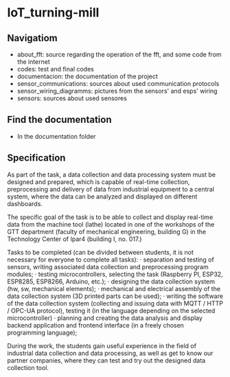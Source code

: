 # IoT_turning-mill

## Navigatiom
  - about_fft: source regarding the operation of the fft, and some code from the internet
  - codes: test and final codes
  - documentacion: the documentation of the project
  - sensor_communications: sources about used communication protocols
  - sensor_wiring_diagramms: pictures from the sensors' and esps' wiring
  - sensors: sources about used sensores
 
## Find the documentation
  - In the documentation folder

## Specification

As part of the task, a data collection and data processing system must be designed and prepared, which is capable of real-time collection, preprocessing and delivery of data from industrial equipment to a central system, where the data can be analyzed and displayed on different dashboards.

The specific goal of the task is to be able to collect and display real-time data from the machine tool (lathe) located in one of the workshops of the GTT department (faculty of mechanical engineering, building G) in the Technology Center of Ipar4 (building I, no. 017.)

Tasks to be completed (can be divided between students, it is not necessary for everyone to complete all tasks):
· separation and testing of sensors, writing associated data collection and preprocessing program modules;
· testing microcontrollers, selecting the task (Raspberry PI, ESP32, ESP8285, ESP8266, Arduino, etc.);
· designing the data collection system (hw, sw, mechanical elements);
· mechanical and electrical assembly of the data collection system (3D printed parts can be used);
· writing the software of the data collection system (collecting and issuing data with MQTT / HTTP / OPC-UA protocol), testing it (in the language depending on the selected microcontroller)
· planning and creating the data analysis and display backend application and frontend interface (in a freely chosen programming language);

During the work, the students gain useful experience in the field of industrial data collection and data processing, as well as get to know our partner companies, where they can test and try out the designed data collection tool.
